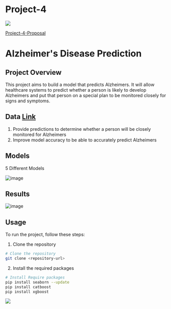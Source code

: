 # Project-4
<img src="https://capsule-render.vercel.app/api?type=waving&color=BDBDC8&height=150&section=header" />

[Project-4-Proposal](https://docs.google.com/document/d/1wjlaXLGC6ZO0PcoKIO1drjRMGmiGWQUmc7J78Ze_ab0/edit)

# Alzheimer's Disease Prediction

## Project Overview
This project aims to build a model that predicts Alzheimers. It will allow healthcare systems to predict whether a person is likely to develop Alzheimers and put that person on a special plan to be monitored closely for signs and symptoms.

## Data [Link](https://www.kaggle.com/datasets/rabieelkharoua/alzheimers-disease-dataset)
  1. Provide predictions to determine whether a person will be closely monitored for Alzheimers
  2. Improve model accuracy to be able to accurately predict Alzheimers


## Models
5 Different Models

![image](https://github.com/user-attachments/assets/df77d5ff-20bc-4aab-a8ab-543722ec8243)

## Results
![image](https://github.com/user-attachments/assets/438138dd-d1f2-48f0-be5d-f8e5d7bd28a7)

## Usage
To run the project, follow these steps:
1. Clone the repository
```bash
# Clone the repository
git clone <repository-url>
```
2. Install the required packages
```bash
# Install Require packages
pip install seaborn --update
pip install catboost
pip install xgboost
``` 




<img src="https://capsule-render.vercel.app/api?type=waving&color=BDBDC8&height=150&section=footer" />
